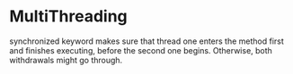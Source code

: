 # MultiThreading

synchronized keyword makes sure that thread one enters the method first and finishes executing, before the second one begins. Otherwise, both withdrawals might go through.
